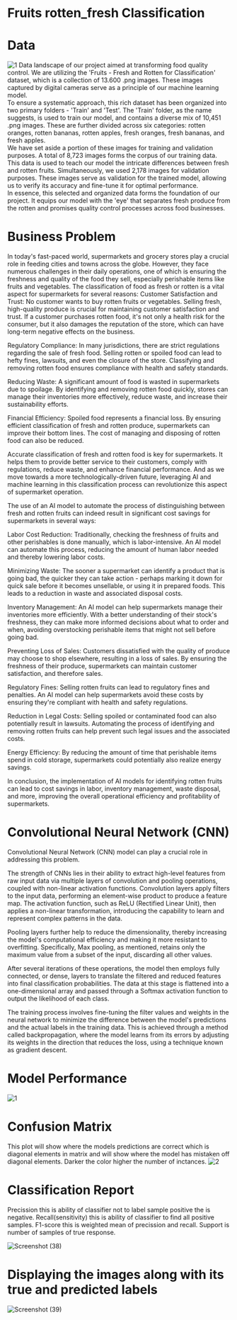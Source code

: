 # Fruits rotten_fresh Classification
# Data
![1](https://github.com/stepgrig/Fruits_rotten_fresh_classification_CNN/assets/103223897/69d5ed43-4538-4427-bce0-c5267db292f8)
Data landscape of our project aimed at transforming food quality control. We are utilizing the 'Fruits - Fresh and Rotten for Classification' dataset, which is a collection of 13.600 .png images. These images captured by digital cameras serve as a principle of our machine learning model. <br>
To ensure a systematic approach, this rich dataset has been organized into two primary folders - 'Train' and 'Test'. The 'Train' folder, as the name suggests, is used to train our model, and contains a diverse mix of 10,451 .png images. These are further divided across six categories: rotten oranges, rotten bananas, rotten apples, fresh oranges, fresh bananas, and fresh apples. <br>
We have set aside a portion of these images for training and validation purposes. A total of 8,723 images forms the corpus of our training data. This data is used to teach our model the intricate differences between fresh and rotten fruits. Simultaneously, we used 2,178 images for validation purposes. These images serve as validation for the trained model, allowing us to verify its accuracy and fine-tune it for optimal performance. <br>
In essence, this selected and organized data forms the foundation of our project. It equips our model with the 'eye' that separates fresh produce from the rotten and promises quality control processes across food businesses. <br>
# Business Problem
In today's fast-paced world, supermarkets and grocery stores play a crucial role in feeding cities and towns across the globe. However, they face numerous challenges in their daily operations, one of which is ensuring the freshness and quality of the food they sell, especially perishable items like fruits and vegetables.
The classification of food as fresh or rotten is a vital aspect for supermarkets for several reasons:
Customer Satisfaction and Trust: No customer wants to buy rotten fruits or vegetables. Selling fresh, high-quality produce is crucial for maintaining customer satisfaction and trust. If a customer purchases rotten food, it's not only a health risk for the consumer, but it also damages the reputation of the store, which can have long-term negative effects on the business.

Regulatory Compliance: In many jurisdictions, there are strict regulations regarding the sale of fresh food. Selling rotten or spoiled food can lead to hefty fines, lawsuits, and even the closure of the store. Classifying and removing rotten food ensures compliance with health and safety standards.

Reducing Waste: A significant amount of food is wasted in supermarkets due to spoilage. By identifying and removing rotten food quickly, stores can manage their inventories more effectively, reduce waste, and increase their sustainability efforts.

Financial Efficiency: Spoiled food represents a financial loss. By ensuring efficient classification of fresh and rotten produce, supermarkets can improve their bottom lines. The cost of managing and disposing of rotten food can also be reduced.

Accurate classification of fresh and rotten food is key for supermarkets. It helps them to provide better service to their customers, comply with regulations, reduce waste, and enhance financial performance. And as we move towards a more technologically-driven future, leveraging AI and machine learning in this classification process can revolutionize this aspect of supermarket operation.

The use of an AI model to automate the process of distinguishing between fresh and rotten fruits can indeed result in significant cost savings for supermarkets in several ways:

Labor Cost Reduction: Traditionally, checking the freshness of fruits and other perishables is done manually, which is labor-intensive. An AI model can automate this process, reducing the amount of human labor needed and thereby lowering labor costs.

Minimizing Waste: The sooner a supermarket can identify a product that is going bad, the quicker they can take action - perhaps marking it down for quick sale before it becomes unsellable, or using it in prepared foods. This leads to a reduction in waste and associated disposal costs.

Inventory Management: An AI model can help supermarkets manage their inventories more efficiently. With a better understanding of their stock's freshness, they can make more informed decisions about what to order and when, avoiding overstocking perishable items that might not sell before going bad.

Preventing Loss of Sales: Customers dissatisfied with the quality of produce may choose to shop elsewhere, resulting in a loss of sales. By ensuring the freshness of their produce, supermarkets can maintain customer satisfaction, and therefore sales.

Regulatory Fines: Selling rotten fruits can lead to regulatory fines and penalties. An AI model can help supermarkets avoid these costs by ensuring they're compliant with health and safety regulations.

Reduction in Legal Costs: Selling spoiled or contaminated food can also potentially result in lawsuits. Automating the process of identifying and removing rotten fruits can help prevent such legal issues and the associated costs.

Energy Efficiency: By reducing the amount of time that perishable items spend in cold storage, supermarkets could potentially also realize energy savings.

In conclusion, the implementation of AI models for identifying rotten fruits can lead to cost savings in labor, inventory management, waste disposal, and more, improving the overall operational efficiency and profitability of supermarkets.

# Convolutional Neural Network (CNN)
Convolutional Neural Network (CNN) model can play a crucial role in addressing this problem.

The strength of CNNs lies in their ability to extract high-level features from raw input data via multiple layers of convolution and pooling operations, coupled with non-linear activation functions. Convolution layers apply filters to the input data, performing an element-wise product to produce a feature map. The activation function, such as ReLU (Rectified Linear Unit), then applies a non-linear transformation, introducing the capability to learn and represent complex patterns in the data.

Pooling layers further help to reduce the dimensionality, thereby increasing the model's computational efficiency and making it more resistant to overfitting. Specifically, Max pooling, as mentioned, retains only the maximum value from a subset of the input, discarding all other values.

After several iterations of these operations, the model then employs fully connected, or dense, layers to translate the filtered and reduced features into final classification probabilities. The data at this stage is flattened into a one-dimensional array and passed through a Softmax activation function to output the likelihood of each class.

The training process involves fine-tuning the filter values and weights in the neural network to minimize the difference between the model's predictions and the actual labels in the training data. This is achieved through a method called backpropagation, where the model learns from its errors by adjusting its weights in the direction that reduces the loss, using a technique known as gradient descent.
# Model Performance

![1](https://github.com/stepgrig/Fruits_rotten_fresh_classification_CNN/assets/103223897/563d417a-15d2-482e-8371-eb29abbd1c6f)

# Confusion Matrix

This plot will show where the models predictions are correct which is diagonal elements in matrix and will show where the model has mistaken off diagonal elements. Darker the color higher the number of inctances.
![2](https://github.com/stepgrig/Fruits_rotten_fresh_classification_CNN/assets/103223897/4a8c971a-ac9d-4a51-bbef-1822d65e2cf8)

# Classification Report

Precission this is ability of classifier not to label sample positive the is negative. Recall(sensitivity) this is ability of classifier to find all positive samples. F1-score this is weighted mean of precission and recall. Support is number of samples of true response.


![Screenshot (38)](https://github.com/stepgrig/Fruits_rotten_fresh_classification_CNN/assets/103223897/ca38522a-ee9d-4e29-b38e-cbeb1b6bf56f)


# Displaying the images along with its true and predicted labels


![Screenshot (39)](https://github.com/stepgrig/Fruits_rotten_fresh_classification_CNN/assets/103223897/96978e6c-a158-467b-94a8-79e14cdb2578)
